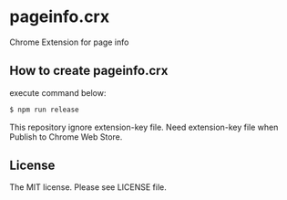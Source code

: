 # pageinfo.crx

Chrome Extension for page info

## How to create pageinfo.crx

execute command below:

```sh
$ npm run release
```

This repository ignore extension-key file.
Need extension-key file when Publish to Chrome Web Store.

## License

The MIT license. Please see LICENSE file.
